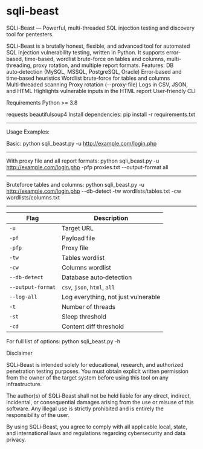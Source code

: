 # sqli-beast
SQLi-Beast — Powerful, multi-threaded SQL injection testing and discovery tool for pentesters.

SQLi-Beast is a brutally honest, flexible, and advanced tool for automated SQL injection vulnerability testing, written in Python.
It supports error-based, time-based, wordlist brute-force on tables and columns, multi-threading, proxy rotation, and multiple report formats.
Features:
DB auto‑detection (MySQL, MSSQL, PostgreSQL, Oracle)
Error‑based and time‑based heuristics
Wordlist brute‑force for tables and columns
Multi‑threaded scanning
Proxy rotation (--proxy-file)
Logs in CSV, JSON, and HTML
Highlights vulnerable inputs in the HTML report
User‑friendly CLI

Requirements
Python >= 3.8

requests
beautifulsoup4
Install dependencies:
pip install -r requirements.txt

-------------------------------------------------------------------------------------------------------
Usage Examples:

Basic:
python sqli_beast.py -u http://example.com/login.php

-------------------------------------------------------------------------------------------------------
With proxy file and all report formats:
python sqli_beast.py -u http://example.com/login.php -pfp proxies.txt --output-format all

-------------------------------------------------------------------------------------------------------
Bruteforce tables and columns:
python sqli_beast.py -u http://example.com/login.php --db-detect -tw wordlists/tables.txt -cw wordlists/columns.txt

-------------------------------------------------------------------------------------------------------
| Flag              | Description                         |
| ----------------- | ----------------------------------- |
| `-u`              | Target URL                          |
| `-pf`             | Payload file                        |
| `-pfp`            | Proxy file                          |
| `-tw`             | Tables wordlist                     |
| `-cw`             | Columns wordlist                    |
| `--db-detect`     | Database auto‑detection             |
| `--output-format` | `csv`, `json`, `html`, `all`        |
| `--log-all`       | Log everything, not just vulnerable |
| `-t`              | Number of threads                   |
| `-st`             | Sleep threshold                     |
| `-cd`             | Content diff threshold              |

For full list of options:
python sqli_beast.py -h


Disclaimer

SQLi‑Beast is intended solely for educational, research, and authorized penetration testing purposes.
You must obtain explicit written permission from the owner of the target system before using this tool on any infrastructure.

The author(s) of SQLi‑Beast shall not be held liable for any direct, indirect, incidental, or consequential damages arising from the use or misuse of this software.
Any illegal use is strictly prohibited and is entirely the responsibility of the user.

By using SQLi‑Beast, you agree to comply with all applicable local, state, and international laws and regulations regarding cybersecurity and data privacy.











